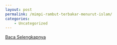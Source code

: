 ```yaml
---
layout: post
permalink: /mimpi-rambut-terbakar-menurut-islam/
categories:
    - Uncategorized
---
```


[Baca Selengkapnya](/01)